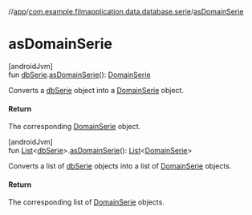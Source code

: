 //[app](../../index.md)/[com.example.filmapplication.data.database.serie](index.md)/[asDomainSerie](as-domain-serie.md)

# asDomainSerie

[androidJvm]\
fun [dbSerie](db-serie/index.md).[asDomainSerie](as-domain-serie.md)(): [DomainSerie](../com.example.filmapplication.domain/-domain-serie/index.md)

Converts a [dbSerie](db-serie/index.md) object into a [DomainSerie](../com.example.filmapplication.domain/-domain-serie/index.md) object.

#### Return

The corresponding [DomainSerie](../com.example.filmapplication.domain/-domain-serie/index.md) object.

[androidJvm]\
fun [List](https://kotlinlang.org/api/latest/jvm/stdlib/kotlin.collections/-list/index.html)&lt;[dbSerie](db-serie/index.md)&gt;.[asDomainSerie](as-domain-serie.md)(): [List](https://kotlinlang.org/api/latest/jvm/stdlib/kotlin.collections/-list/index.html)&lt;[DomainSerie](../com.example.filmapplication.domain/-domain-serie/index.md)&gt;

Converts a list of [dbSerie](db-serie/index.md) objects into a list of [DomainSerie](../com.example.filmapplication.domain/-domain-serie/index.md) objects.

#### Return

The corresponding list of [DomainSerie](../com.example.filmapplication.domain/-domain-serie/index.md) objects.
